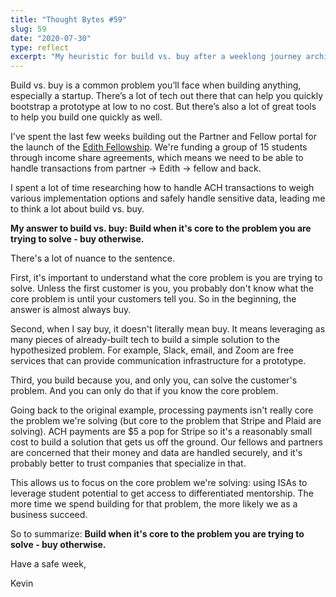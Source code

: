 ```yaml
---
title: "Thought Bytes #59"
slug: 59
date: "2020-07-30"
type: reflect
excerpt: "My heuristic for build vs. buy after a weeklong journey architecting an ACH payment processing workflow to handle investments in Edith ISAs. "
---
```

Build vs. buy is a common problem you’ll face when building anything, especially a startup. There’s a lot of tech out there that can help you quickly bootstrap a prototype at low to no cost. But there’s also a lot of great tools to help you build one quickly as well.

I've spent the last few weeks building out the Partner and Fellow portal for the launch of the [Edith Fellowship](https://edithlabs.com/fellowship/). We're funding a group of 15 students through income share agreements, which means we need to be able to handle transactions from partner → Edith → fellow and back.

I spent a lot of time researching how to handle ACH transactions to weigh various implementation options and safely handle sensitive data, leading me to think a lot about build vs. buy.

**My answer to build vs. buy: Build when it's core to the problem you are trying to solve - buy otherwise.**

There's a lot of nuance to the sentence.

First, it's important to understand what the core problem is you are trying to solve. Unless the first customer is you, you probably don't know what the core problem is until your customers tell you. So in the beginning, the answer is almost always buy.

Second, when I say buy, it doesn't literally mean buy. It means leveraging as many pieces of already-built tech to build a simple solution to the hypothesized problem. For example, Slack, email, and Zoom are free services that can provide communication infrastructure for a prototype.

Third, you build because you, and only you, can solve the customer's problem. And you can only do that if you know the core problem.

Going back to the original example, processing payments isn't really core the problem we're solving (but core to the problem that Stripe and Plaid are solving). ACH payments are $5 a pop for Stripe so it's a reasonably small cost to build a solution that gets us off the ground. Our fellows and partners are concerned that their money and data are handled securely, and it's probably better to trust companies that specialize in that.

This allows us to focus on the core problem we're solving: using ISAs to leverage student potential to get access to differentiated mentorship. The more time we spend building for that problem, the more likely we as a business succeed.

So to summarize: **Build when it's core to the problem you are trying to solve - buy otherwise.**

Have a safe week,

Kevin